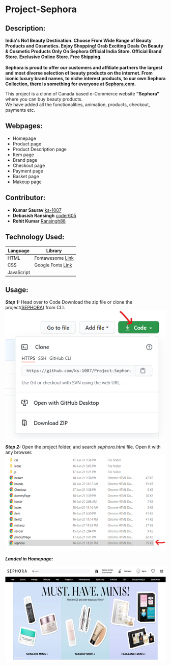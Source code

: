 # Project-Sephora

## Description:
**India's No1 Beauty Destination. Choose From Wide Range of Beauty Products and Cosmetics. Enjoy Shopping! Grab Exciting Deals On Beauty & Cosmetic Products Only On Sephora Official India Store. Official Brand Store. Exclusive Online Store. Free Shipping. <br/><br/>
Sephora is proud to offer our customers and affiliate partners the largest and most diverse selection of beauty products on the internet. From iconic luxury brand names, to niche interest products, to our own Sephora Collection, there is something for everyone at [Sephora.com](https://www.sephora.com/).**

This project is a clone of Canada based e-Commerce website **"Sephora"** where you can buy beauty products.<br/>
We have added all the functionalities, animation, products, checkout, payments etc.

## Webpages:
* Homepage
* Product page
* Product Description page
* Item page
* Brand page
* Checkout page
* Payment page
* Basket page
* Makeup page




## Contributor:

* **Kumar Saurav** [ks-1007](https://github.com/ks-1007)
* **Debasish Ransingh** [coder605](https://github.com/coder605)
* **Rohit Kumar** [Ransingh88](https://github.com/Ransingh88)


## Technology Used:

Language | Library
------------ | -------------
HTML | Fontawesome [Link](https://fontawesome.com/)
CSS | Google Fonts [Link](https://fonts.google.com/)
JavaScript | 


## Usage:
 ***Step 1:***
 Head over to Code Download the zip file or clone the project([SEPHORA](https://github.com/ks-1007/Project-Sephora.git)) from CLI.<br/>
 ![Alt Text](https://github.com/ks-1007/Project-Sephora/blob/sephora-branch/github1.png) <br/>
 
   ***Step 2:***
  Open the project folder, and search *sephora.html* file. Open it with any browser.<br/>
 <img src="https://github.com/ks-1007/Project-Sephora/blob/sephora-branch/github2.png" alt="Github"  height="300">
 
  ***Landed in Homepage:***

 <img src="https://github.com/ks-1007/Project-Sephora/blob/sephora-branch/github3.png" alt="Github"  height="300">
